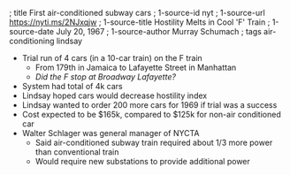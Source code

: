 ; title First air-conditioned subway cars
; 1-source-id nyt
; 1-source-url https://nyti.ms/2NJxqjw
; 1-source-title Hostility Melts in Cool 'F' Train
; 1-source-date July 20, 1967
; 1-source-author Murray Schumach
; tags air-conditioning lindsay

- Trial run of 4 cars (in a 10-car train) on the F train
  - From 179th in Jamaica to Lafayette Street in Manhattan
  - _Did the F stop at Broadway Lafayette?_
- System had total of 4k cars
- Lindsay hoped cars would decrease hostility index
- Lindsay wanted to order 200 more cars for 1969 if trial was a success
- Cost expected to be $165k, compared to $125k for non-air conditioned car
- Walter Schlager was general manager of NYCTA
  - Said air-conditioned subway train required about 1/3 more power than conventional train
  - Would require new substations to provide additional power
